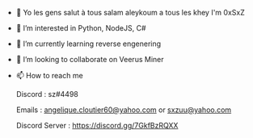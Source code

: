 - 👋 Yo les gens salut à tous salam aleykoum a tous les khey I'm 0xSxZ
- 👀 I’m interested in Python, NodeJS, C#
- 🌱 I’m currently learning reverse engenering
- 💞️ I’m looking to collaborate on Veerus Miner
- 📫 How to reach me 

    Discord : sz#4498 
    
    Emails : angelique.cloutier60@yahoo.com or sxzuu@yahoo.com
        
    Discord Server : https://discord.gg/7GkfBzRQXX

<!---
0xSxZ/0xSxZ is a ✨ special ✨ repository because its `README.md` (this file) appears on your GitHub profile.
You can click the Preview link to take a look at your changes.
--->
